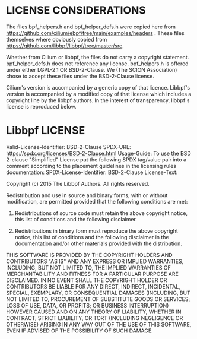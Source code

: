 # LICENSE CONSIDERATIONS

The files bpf_helpers.h and bpf_helper_defs.h were copied here from
https://github.com/cilium/ebpf/tree/main/examples/headers . These files
themselves where obviously copied from
https://github.com/libbpf/libbpf/tree/master/src.

Whether from Cilium or libbpf, the files do not carry a copyright statement.
bpf_helper_defs.h does not reference any license. bpf_helpers.h  is offered
under either LGPL-2.1 OR BSD-2-Clause. We (The SCION Association) chose to
accept these files under the BSD-2-Clause license.

Cilium's version is accompanied by a generic copy of that licence. Libbpf's
version is accompanied by a modified copy of that license which includes a
copyright line by the libbpf authors. In the interest of transparency,
libbpf's license is reproduced below.

# Libbpf LICENSE

Valid-License-Identifier: BSD-2-Clause
SPDX-URL: https://spdx.org/licenses/BSD-2-Clause.html
Usage-Guide:
  To use the BSD 2-clause "Simplified" License put the following SPDX
  tag/value pair into a comment according to the placement guidelines in
  the licensing rules documentation:
    SPDX-License-Identifier: BSD-2-Clause
License-Text:

Copyright (c) 2015 The Libbpf Authors. All rights reserved.

Redistribution and use in source and binary forms, with or without
modification, are permitted provided that the following conditions are met:

1. Redistributions of source code must retain the above copyright notice,
   this list of conditions and the following disclaimer.

2. Redistributions in binary form must reproduce the above copyright
   notice, this list of conditions and the following disclaimer in the
   documentation and/or other materials provided with the distribution.

THIS SOFTWARE IS PROVIDED BY THE COPYRIGHT HOLDERS AND CONTRIBUTORS "AS IS"
AND ANY EXPRESS OR IMPLIED WARRANTIES, INCLUDING, BUT NOT LIMITED TO, THE
IMPLIED WARRANTIES OF MERCHANTABILITY AND FITNESS FOR A PARTICULAR PURPOSE
ARE DISCLAIMED. IN NO EVENT SHALL THE COPYRIGHT HOLDER OR CONTRIBUTORS BE
LIABLE FOR ANY DIRECT, INDIRECT, INCIDENTAL, SPECIAL, EXEMPLARY, OR
CONSEQUENTIAL DAMAGES (INCLUDING, BUT NOT LIMITED TO, PROCUREMENT OF
SUBSTITUTE GOODS OR SERVICES; LOSS OF USE, DATA, OR PROFITS; OR BUSINESS
INTERRUPTION) HOWEVER CAUSED AND ON ANY THEORY OF LIABILITY, WHETHER IN
CONTRACT, STRICT LIABILITY, OR TORT (INCLUDING NEGLIGENCE OR OTHERWISE)
ARISING IN ANY WAY OUT OF THE USE OF THIS SOFTWARE, EVEN IF ADVISED OF THE
POSSIBILITY OF SUCH DAMAGE.
